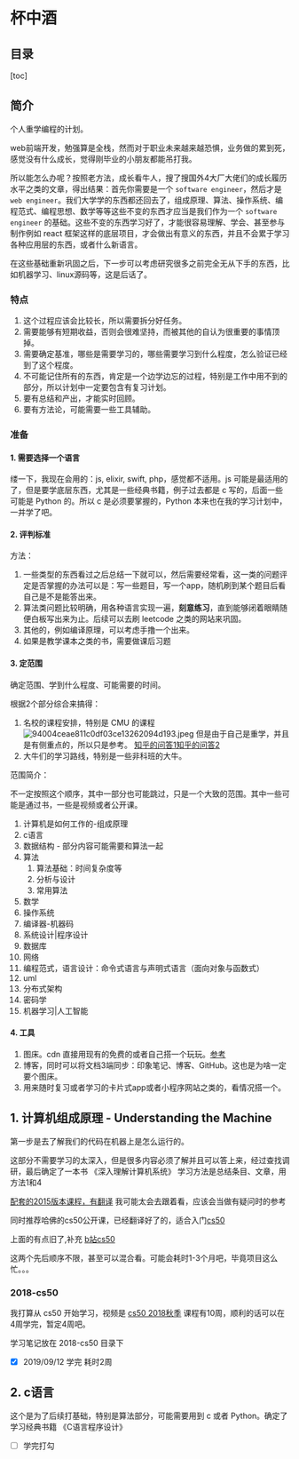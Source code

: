 # 杯中酒

## 目录
[toc]

## 简介

个人重学编程的计划。

web前端开发，勉强算是全栈，然而对于职业未来越来越恐惧，业务做的累到死，感觉没有什么成长，觉得刚毕业的小朋友都能吊打我。

所以能怎么办呢？按照老方法，成长看牛人，搜了搜国外4大厂大佬们的成长履历水平之类的文章，得出结果：首先你需要是一个 `software engineer`，然后才是 `web engineer`。我们大学学的东西都还回去了，组成原理、算法、操作系统、编程范式、编程思想、数学等等这些不变的东西才应当是我们作为一个 `software engineer` 的基础。这些不变的东西学习好了，才能很容易理解、学会、甚至参与制作例如 react 框架这样的底层项目，才会做出有意义的东西，并且不会累于学习各种应用层的东西，或者什么新语言。

在这些基础重新巩固之后，下一步可以考虑研究很多之前完全无从下手的东西，比如机器学习、linux源码等，这是后话了。

### 特点

1. 这个过程应该会比较长，所以需要拆分好任务。
2. 需要能够有短期收益，否则会很难坚持，而被其他的自认为很重要的事情顶掉。
3. 需要确定基准，哪些是需要学习的，哪些需要学习到什么程度，怎么验证已经到了这个程度。
4. 不可能记住所有的东西，肯定是一个边学边忘的过程，特别是工作中用不到的部分，所以计划中一定要包含有复习计划。
5. 要有总结和产出，才能实时回顾。
6. 要有方法论，可能需要一些工具辅助。

### 准备

#### 1. 需要选择一个语言

缕一下，我现在会用的：js, elixir, swift, php，感觉都不适用。js 可能是最适用的了，但是要学底层东西，尤其是一些经典书籍，例子过去都是 c 写的，后面一些可能是 Python 的。所以 c 是必须要掌握的，Python 本来也在我的学习计划中，一并学了吧。

#### 2. 评判标准

方法：

1. 一些类型的东西看过之后总结一下就可以，然后需要经常看，这一类的问题评定是否掌握的办法可以是：写一些题目，写一个app，随机刷到某个题目后看自己是不是能答出来。
2. 算法类问题比较明确，用各种语言实现一遍，**刻意练习**，直到能够闭着眼睛随便白板写出来为止。后续可以去刷 leetcode 之类的网站来巩固。
3. 其他的，例如编译原理，可以考虑手撸一个出来。
4. 如果是教学课本之类的书，需要做课后习题


#### 3. 定范围

确定范围、学到什么程度、可能需要的时间。

根据2个部分综合来搞得： 

1. 名校的课程安排，特别是 CMU 的课程 ![94004ceae811c0df03ce13262094d193.jpeg](evernotecid://4380F7B8-6621-4EFE-AF49-BD9C42810049/appyinxiangcom/5025405/ENNote/p602?hash=94004ceae811c0df03ce13262094d193) 但是由于自己是重学，并且是有侧重点的，所以只是参考。
[知乎的问答1](https://www.zhihu.com/question/39232347)[知乎的问答2](https://zhuanlan.zhihu.com/p/20118457)
2. 大牛们的学习路线，特别是一些非科班的大牛。

范围简介：

不一定按照这个顺序，其中一部分也可能跳过，只是一个大致的范围。其中一些可能是通过书，一些是视频或者公开课。

1. 计算机是如何工作的-组成原理
2. c语言
3. 数据结构 - 部分内容可能需要和算法一起
4. 算法
    1. 算法基础：时间复杂度等
    2. 分析与设计
    3. 常用算法
5. 数学
6. 操作系统
7. 编译器-机器码
8. 系统设计|程序设计
9. 数据库
10. 网络
11. 编程范式，语言设计：命令式语言与声明式语言（面向对象与函数式）
12. uml
13. 分布式架构
14. 密码学
15. 机器学习|人工智能

#### 4. 工具

1. 图床。cdn 直接用现有的免费的或者自己搭一个玩玩。[参考](https://sspai.com/post/40499)
2. 博客，同时可以将文档3端同步：印象笔记、博客、GitHub。这也是为啥一定要个图床。
3. 用来随时复习或者学习的卡片式app或者小程序网站之类的，看情况搭一个。

## 1. 计算机组成原理 - Understanding the Machine

第一步是去了解我们的代码在机器上是怎么运行的。

这部分不需要学习的太深入，但是很多内容必须了解并且可以答上来，经过查找调研，最后确定了一本书 《深入理解计算机系统》
学习方法是总结条目、文章，用方法1和4

[配套的2015版本课程，有翻译](https://www.bilibili.com/video/av31289365/?spm_id_from=333.788.videocard.0) 我可能太会去跟着看，应该会当做有疑问时的参考

同时推荐哈佛的cs50公开课，已经翻译好了的，适合入门[cs50](http://open.163.com/special/opencourse/cs50.html)

上面的有点旧了,补充 [b站cs50](https://search.bilibili.com/all?keyword=cs50&from_source=banner_search)

这两个先后顺序不限，甚至可以混合看。可能会耗时1-3个月吧，毕竟项目这么忙。。。

### 2018-cs50

我打算从 cs50 开始学习，视频是 [cs50 2018秋季](https://www.bilibili.com/video/av45936507?from=search&seid=11344683865984702381)
课程有10周，顺利的话可以在4周学完，暂定4周吧。

学习笔记放在 2018-cs50 目录下

* [x] 2019/09/12 学完 耗时2周

## 2. c语言

这个是为了后续打基础，特别是算法部分，可能需要用到 c 或者 Python。确定了学习经典书籍 《C语言程序设计》

* [ ] 学完打勾



